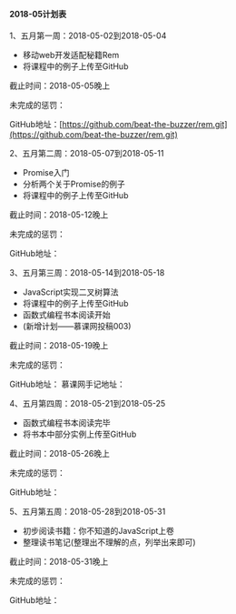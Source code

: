 #### 2018-05计划表

1、五月第一周：2018-05-02到2018-05-04

 - 移动web开发适配秘籍Rem
 - 将课程中的例子上传至GitHub

截止时间：2018-05-05晚上

未完成的惩罚：

GitHub地址：[https://github.com/beat-the-buzzer/rem.git](https://github.com/beat-the-buzzer/rem.git)

2、五月第二周：2018-05-07到2018-05-11

 - Promise入门
 - 分析两个关于Promise的例子
 - 将课程中的例子上传至GitHub

截止时间：2018-05-12晚上

未完成的惩罚：

GitHub地址：

3、五月第三周：2018-05-14到2018-05-18

 - JavaScript实现二叉树算法
 - 将课程中的例子上传至GitHub
 - 函数式编程书本阅读开始
 - (新增计划——慕课网投稿003)

截止时间：2018-05-19晚上

未完成的惩罚：

GitHub地址：
慕课网手记地址：

4、五月第四周：2018-05-21到2018-05-25

 - 函数式编程书本阅读完毕
 - 将书本中部分实例上传至GitHub

截止时间：2018-05-26晚上

未完成的惩罚：

GitHub地址：

5、五月第五周：2018-05-28到2018-05-31

 - 初步阅读书籍：你不知道的JavaScript上卷
 - 整理读书笔记(整理出不理解的点，列举出来即可)

截止时间：2018-05-31晚上

未完成的惩罚：

GitHub地址：

